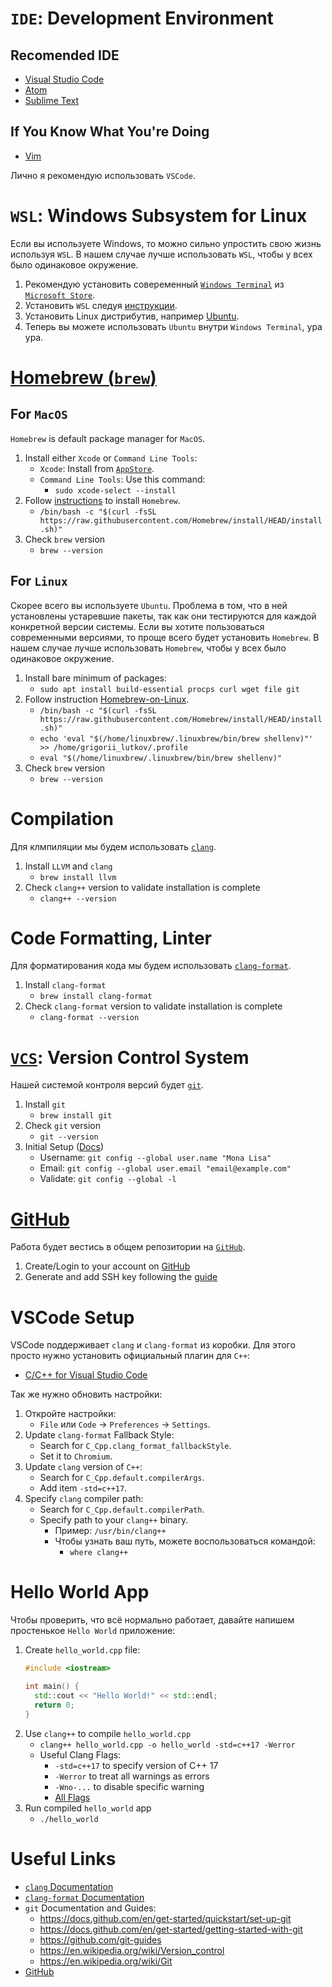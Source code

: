 # `IDE`: Development Environment

## Recomended IDE
- [Visual Studio Code](https://code.visualstudio.com)
- [Atom](https://atom.io)
- [Sublime Text](https://www.sublimetext.com)

## If You Know What You're Doing
- [Vim](https://www.vim.org)

Лично я рекомендую использовать `VSCode`.

# `WSL`: Windows Subsystem for Linux

Если вы используете Windows, то можно сильно упростить свою жизнь используя `WSL`.
В нашем случае лучше использовать `WSL`, чтобы у всех было одинаковое окружение.

1. Рекомендую установить совеременный [`Windows Terminal`](https://www.microsoft.com/ru-ru/p/windows-terminal/9n0dx20hk701) из [`Microsoft Store`](https://www.microsoft.com/ru-ru/p/windows-terminal/9n0dx20hk701).
1. Установить `WSL` следуя [инструкции](https://docs.microsoft.com/en-us/windows/wsl/install).
1. Установить Linux дистрибутив, например [Ubuntu](https://www.microsoft.com/ru-ru/p/ubuntu/9nblggh4msv6).
1. Теперь вы можете использовать `Ubuntu` внутри `Windows Terminal`, ура ура.

# [Homebrew (`brew`)](https://brew.sh)

## For `MacOS`

`Homebrew` is default package manager for `MacOS`.

1. Install either `Xcode` or `Command Line Tools`:
    - `Xcode`: Install from [`AppStore`](https://apps.apple.com/ru/app/xcode/id497799835).
    - `Command Line Tools`: Use this command:
      - `sudo xcode-select --install`
1. Follow [instructions](https://brew.sh) to install `Homebrew`.
    - `/bin/bash -c "$(curl -fsSL https://raw.githubusercontent.com/Homebrew/install/HEAD/install.sh)"`
1. Check `brew` version
    - `brew --version`

## For `Linux`

Скорее всего вы используете `Ubuntu`.
Проблема в том, что в ней установлены устаревшие пакеты, так как они тестируются для каждой конкретной версии системы.
Если вы хотите пользоваться современными версиями, то проще всего будет установить `Homebrew`.
В нашем случае лучше использовать `Homebrew`, чтобы у всех было одинаковое окружение.

1. Install bare minimum of packages:
    - `sudo apt install build-essential procps curl wget file git`
1. Follow instruction [Homebrew-on-Linux](https://docs.brew.sh/Homebrew-on-Linux).
    - `/bin/bash -c "$(curl -fsSL https://raw.githubusercontent.com/Homebrew/install/HEAD/install.sh)"`
    - `echo 'eval "$(/home/linuxbrew/.linuxbrew/bin/brew shellenv)"' >> /home/grigorii_lutkov/.profile`
    - `eval "$(/home/linuxbrew/.linuxbrew/bin/brew shellenv)"`
1. Check `brew` version
    - `brew --version`

# Compilation

Для клмпиляции мы будем использовать [`clang`](https://clang.llvm.org/).

1. Install `LLVM` and `clang`
    - `brew install llvm`
1. Check `clang++` version to validate installation is complete
    - `clang++ --version`

# Code Formatting, Linter

Для форматирования кода мы будем использовать [`clang-format`](https://clang.llvm.org/docs/ClangFormat.html).

1. Install `clang-format`
    - `brew install clang-format`
1. Check `clang-format` version to validate installation is complete
    - `clang-format --version`

# [`VCS`](https://en.wikipedia.org/wiki/Version_control): Version Control System

Нашей системой контроля версий будет [`git`](https://git-scm.com).

1. Install `git`
    - `brew install git`
1. Check `git` version
    - `git --version`
1. Initial Setup ([Docs](https://docs.github.com/en/get-started/getting-started-with-git))
    - Username: `git config --global user.name "Mona Lisa"`
    - Email: `git config --global user.email "email@example.com"`
    - Validate: `git config --global -l`

# [GitHub](github.com)

Работа будет вестиcь в общем репозитории на [`GitHub`](github.com).

1. Create/Login to your account on [GitHub](github.com)
1. Generate and add SSH key following the [guide](https://docs.github.com/en/github/authenticating-to-github/connecting-to-github-with-ssh/about-ssh)

# VSCode Setup

VSCode поддерживает `clang` и `clang-format` из коробки. Для этого просто нужно установить официальный плагин для `C++`:
  - [C/C++ for Visual Studio Code](https://marketplace.visualstudio.com/items?itemName=ms-vscode.cpptools)

Так же нужно обновить настройки:

1. Откройте настройки:
    - `File` или `Code` -> `Preferences` -> `Settings`.
1. Update `clang-format` Fallback Style:
    - Search for `C_Cpp.clang_format_fallbackStyle`.
    - Set it to `Chromium`.
1. Update `clang` version of `C++`:
    - Search for `C_Cpp.default.compilerArgs`.
    - Add item `-std=c++17`.
1. Specify `clang` compiler path:
    - Search for `C_Cpp.default.compilerPath`.
    - Specify path to your `clang++` binary.
      - Пример: `/usr/bin/clang++`
      - Чтобы узнать ваш путь, можете воспользоваться командой:
        - `where clang++`

# Hello World App

Чтобы проверить, что всё нормально работает, давайте напишем простенькое `Hello World` приложение:

1. Create `hello_world.cpp` file:
    ```cpp
    #include <iostream>

    int main() {
      std::cout << "Hello World!" << std::endl;
      return 0;
    }
    ```
2. Use `clang++` to compile `hello_world.cpp`
    - `clang++ hello_world.cpp -o hello_world -std=c++17 -Werror`
    - Useful Clang Flags:
      - `-std=c++17` to specify version of C++ 17
      - `-Werror` to treat all warnings as errors
      - `-Wno-...` to disable specific warning
      - [All Flags](https://clang.llvm.org/docs/DiagnosticsReference.html)
3. Run compiled `hello_world` app
    - `./hello_world`

# Useful Links
- [`clang` Documentation](https://clang.llvm.org)
- [`clang-format` Documentation](https://clang.llvm.org/docs/ClangFormat.html)
- `git` Documentation and Guides:
  - https://docs.github.com/en/get-started/quickstart/set-up-git
  - https://docs.github.com/en/get-started/getting-started-with-git
  - https://github.com/git-guides
  - https://en.wikipedia.org/wiki/Version_control
  - https://en.wikipedia.org/wiki/Git
- [GitHub](github.com)
